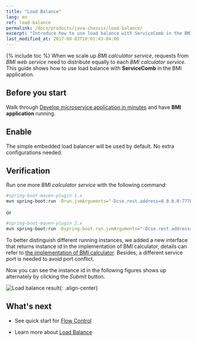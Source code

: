 ```yaml
---
title: "Load Balance"
lang: en
ref: load-balance
permalink: /docs/products/java-chassis/load-balance/
excerpt: "Introduce how to use load balance with ServiceComb in the BMI application"
last_modified_at: 2017-09-03T10:01:43-04:00
---
```


{% include toc %}
When we scale up *BMI calculator service*, requests from *BMI web service* need to distribute equally to each *BMI calculator service*. This guide shows how to use load balance with **ServiceComb** in the BMI application. 

## Before you start

Walk through [Develop microservice application in minutes](/docs/products/java-chassis/bmi/) and have **BMI application** running. 

## Enable

The simple embedded load balancer will be used by default. No extra configurations needed.

## Verification

Run one more *BMI calculator service* with the following command: 
```bash
#spring-boot-maven-plugin 1.x
mvn spring-boot:run -Drun.jvmArguments="-Dcse.rest.address=0.0.0.0:7778"
```
or 
```bash
#spring-boot-maven-plugin 2.x
mvn spring-boot:run -Dspring-boot.run.jvmArguments="-Dcse.rest.address=0.0.0.0:7778"
```

To better distinguish different running instances, we added a new interface that returns instance id in the implementation of BMI calculator, details can refer to [the implementation of BMI calculator](https://github.com/apache/servicecomb-samples/tree/1.3.0/java-chassis-samples/bmi/calculator). Besides, a different service port is needed to avoid port conflict.

Now you can see the instance id in the following figures shows up alternately by clicking the *Submit* button.

![Load balance result](/assets/images/load-balance-result.png){: .align-center}

## What's next

* See quick start for [Flow Control](/docs/products/java-chassis/flow-control/)

* Learn more about [Load Balance](/docs/users/service-configurations/#load-balancing-policy)
